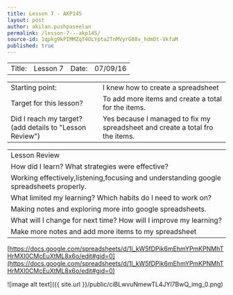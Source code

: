 ```yaml
---
title: Lesson 7 - AKP145
layout: post
author: akilan.pushpaseelan
permalink: /lesson-7---akp145/
source-id: 1qpkg9kPIMMZqT4OLYpta2TnMVyrG08v_hdmDt-VkfaM
published: true
---
```

<table>
  <tr>
    <td>Title:  </td>
    <td>Lesson 7</td>
    <td> Date:  </td>
    <td>07/09/16</td>
  </tr>
</table>


<table>
  <tr>
    <td>Starting point:</td>
    <td>I knew how to create a spreadsheet</td>
  </tr>
  <tr>
    <td>Target for this lesson?</td>
    <td>To add more items and create a total for the items.</td>
  </tr>
  <tr>
    <td>Did I reach my target? 
(add details to "Lesson Review")</td>
    <td>Yes because I managed to fix my spreadsheet and create a total fro the items.</td>
  </tr>
</table>


<table>
  <tr>
    <td>Lesson Review</td>
  </tr>
  <tr>
    <td>How did I learn? What strategies were effective? </td>
  </tr>
  <tr>
    <td>Working effectively,listening,focusing and understanding google spreadsheets properly.</td>
  </tr>
  <tr>
    <td>What limited my learning? Which habits do I need to work on? </td>
  </tr>
  <tr>
    <td>Making notes and exploring more into google spreadsheets.</td>
  </tr>
  <tr>
    <td>What will I change for next time? How will I improve my learning?</td>
  </tr>
  <tr>
    <td>Make more notes and add more items to my spreadsheet </td>
  </tr>
</table>


[https://docs.google.com/spreadsheets/d/1l_kW5fDPik6mEhmYPmKPNMhTHrMXl0CMcEuXtML8x6o/edit#gid=0](https://docs.google.com/spreadsheets/d/1l_kW5fDPik6mEhmYPmKPNMhTHrMXl0CMcEuXtML8x6o/edit#gid=0)

![image alt text]({{ site.url }}/public/ciBLwvuNmewTL4JYl7BwQ_img_0.png)

